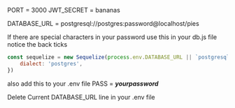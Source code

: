PORT = 3000
JWT_SECRET = bananas

DATABASE_URL = postgresql://postgres:password@localhost/pies


If there are special characters in your password use this in your db.js file notice the back ticks
```js 
const sequelize = new Sequelize(process.env.DATABASE_URL || `postgresql://postgres:${encodeUriComponent(process.enc.PASS)}`@localhost/pies, {
    dialect: 'postgres',
})
```

also add this to your .env file
PASS = ***yourpassword***

Delete Current DATABASE_URL line in your .env file